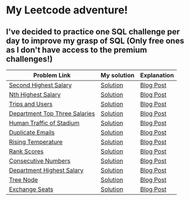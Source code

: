 # My Leetcode adventure!

## I've decided to practice one SQL challenge per day to improve my grasp of SQL (Only free ones as I don't have access to the premium challenges!)

| Problem Link  |  My solution   | Explanation |
| ------------- | ------------- | ------------- |
| [Second Highest Salary](https://leetcode.com/problems/second-highest-salary/)   | [Solution](https://github.com/Asif1310/3013/blob/main/Leetcode1.sql)   | [Blog Post](https://thedumbdatum.wordpress.com/2022/07/11/leetcode-second-highest-salary-problem/)
| [Nth Highest Salary](https://leetcode.com/problems/nth-highest-salary/) | [Solution](https://github.com/Asif1310/3013/blob/main/Leetcode2.sql) | [Blog Post](https://thedumbdatum.wordpress.com/2022/07/12/leetcode-nth-highest-salary/)
| [Trips and Users](https://leetcode.com/problems/trips-and-users/) | [Solution](https://github.com/Asif1310/3013/blob/main/Leetcode3.sql) | [Blog Post](https://thedumbdatum.wordpress.com/2022/07/14/leetcode-trips-and-users/)
| [Department Top Three Salaries](https://leetcode.com/problems/department-top-three-salaries/)| [Solution](https://github.com/Asif1310/3013/blob/main/Leetcode4.sql) | [Blog Post](https://thedumbdatum.wordpress.com/2022/07/14/leetcode-department-top-three-salaries/)
| [Human Traffic of Stadium](https://leetcode.com/problems/human-traffic-of-stadium/)|[Solution](https://github.com/Asif1310/3013/blob/main/Leetcode5.sql) | [Blog Post](https://thedumbdatum.wordpress.com/2022/07/15/leetcode-human-traffic-of-stadium/)
| [Duplicate Emails](https://leetcode.com/problems/duplicate-emails/)|[Solution](https://github.com/Asif1310/3013/blob/main/Leetcode6.sql) | [Blog Post](https://thedumbdatum.wordpress.com/2022/07/17/leetcode-duplicate-emails/)
| [Rising Temperature](https://leetcode.com/problems/rising-temperature/)|[Solution](https://github.com/Asif1310/3013/blob/main/Leetcode7.sql) | [Blog Post](https://thedumbdatum.wordpress.com/2022/07/17/leetcode-rising-temperature/)
| [Rank Scores](https://leetcode.com/problems/rank-scores/)|[Solution](https://github.com/Asif1310/3013/blob/main/Leetcode8.sql) | [Blog Post](https://thedumbdatum.wordpress.com/2022/07/18/leetcode-rank-scores/)
| [Consecutive Numbers](https://leetcode.com/problems/consecutive-numbers/)|[Solution](https://github.com/Asif1310/3013/blob/main/Leetcode9.sql) | [Blog Post](https://thedumbdatum.wordpress.com/2022/07/21/leetcode-consecutive-numbers/)
| [Department Highest Salary](https://leetcode.com/problems/department-highest-salary/)|[Solution](https://github.com/Asif1310/3013/blob/main/Leetcode10.sql) | [Blog Post]()
| [Tree Node](https://leetcode.com/problems/tree-node/)|[Solution](https://github.com/Asif1310/3013/blob/main/Leetcode11.sql) | [Blog Post]()
| [Exchange Seats](https://leetcode.com/problems/exchange-seats/)|[Solution](https://github.com/Asif1310/3013/blob/main/Leetcode12.sql) | [Blog Post]()


